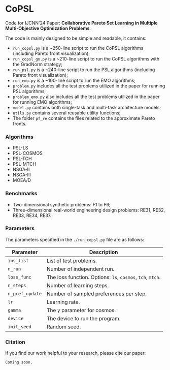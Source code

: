 # CoPSL

Code for IJCNN'24 Paper: **Collaborative Pareto Set Learning in Multiple Multi-Objective Optimization Problems**.

The code is mainly designed to be simple and readable, it contains:

- `run_copsl.py` is a ~250-line script to run the CoPSL algorithms (including Pareto front visualization);
- `run_copsl_gn.py` is a ~210-line script to run the CoPSL algorithms with the GradNorm strategy;
- `run_psl.py` is a ~240-line script to run the PSL algorithms (including Pareto front visualization);
- `run_emo.py` is a ~100-line script to run the EMO algorithms;
- `problem.py` includes all the test problems utilized in the paper for running PSL algorithms;
- `problem_emo.py` also includes all the test problems utilized in the paper for running EMO algorithms;
- `model.py` contains both single-task and multi-task architecture models;
- `utils.py` contains several reusable utility functions;
- The folder `pf_re` contains the files related to the approximate Pareto fronts.

### Algorithms

- PSL-LS
- PSL-COSMOS
- PSL-TCH
- PSL-MTCH
- NSGA-II
- NSGA-III
- MOEA/D

### Benchmarks

- Two-dimensional synthetic problems: F1 to F6;
- Three-dimensional real-world engineering design problems: RE31, RE32, RE33, RE34, RE37.

### Parameters

[//]: # (The following arguments to the `./run_copsl.py` file control the important parameters of the experiment.)
The parameters specified in the `./run_copsl.py` file are as follows:

| Parameter           | Description                                                |
|---------------------|------------------------------------------------------------|
| `ins_list`          | List of test problems.                                     |
| `n_run`             | Number of independent run.                                 |
| `loss_func`         | The loss function. Options: `ls`, `cosmos`, `tch`, `mtch`. |
| `n_steps`           | Number of learning steps.                                  |
| `n_pref_update`     | Number of sampled preferences per step.                    |
| `lr`                | Learning rate.                                             |
| `gamma`             | The $\gamma$ parameter for cosmos.                         |
| `device`            | The device to run the program.                             |
| `init_seed`         | Random seed.                                               |

### Citation

If you find our work helpful to your research, please cite our paper:
```
Coming soon.
```
